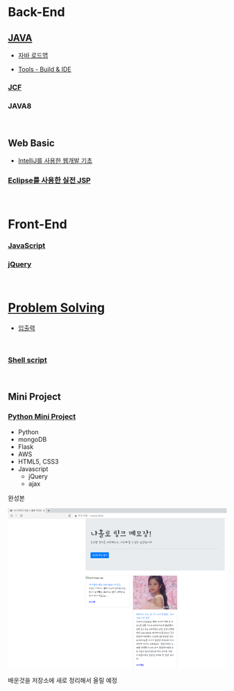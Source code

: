 # Back-End

## [JAVA](https://github.com/Com-Sun/study-java)

- [자바 로드맵](./Back-End/studyJava/javaRoadmap.md)

- [Tools - Build & IDE](./Back-End/studyJava/build_IDE.md)

### [JCF](https://github.com/Com-Sun/ThinkDataStructures)

### JAVA8

<br>

## Web Basic

* [IntelliJ를 사용한 웹개발 기초](https://github.com/Com-Sun/study-intellij)

### [Eclipse를 사용한 실전 JSP](https://github.com/Com-Sun/study-jsp)

<br>

# Front-End

### [JavaScript](/Front-End/study-javascript/README.md)
### [jQuery](https://github.com/Com-Sun/study-jQuery)



<br>

# [Problem Solving](https://github.com/Com-Sun/problem-solving)

- [입출력](./problemSolving/입출력.md)

<br>

### [Shell script](./linux)

<br>

## Mini Project



### [Python Mini Project]()
- Python
- mongoDB
- Flask
- AWS
- HTML5, CSS3
- Javascript
    - jQuery
    - ajax

완성본

![](./img/3.PNG)

배운것을 저장소에 새로 정리해서 올릴 예정